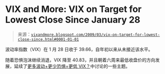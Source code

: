 <!--yml

category: 未分类

date: 2024-05-18 17:55:50

-->

# VIX and More: VIX on Target for Lowest Close Since January 28

> 来源：[`vixandmore.blogspot.com/2009/03/vix-on-target-for-lowest-close-since.html#0001-01-01`](http://vixandmore.blogspot.com/2009/03/vix-on-target-for-lowest-close-since.html#0001-01-01)

波动率指数（VIX）在 1 月 28 日收于 39.66，自年初以来从未接近该水平。

随着恐惧泡沫继续消退，VIX 降至 40.83，并且朝着六周来最低收盘价的方向发展，延续了[更多波动+更少恐惧=更低 VIX？](http://vixandmore.blogspot.com/2009/03/more-volatility-less-fear-lower-vix.html)中讨论的一些主题。
